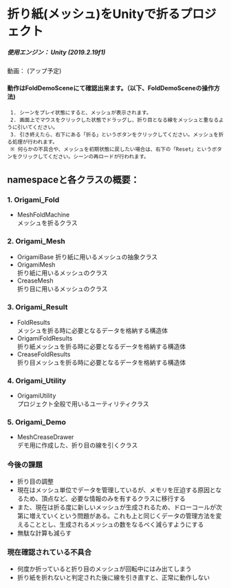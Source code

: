 # 折り紙(メッシュ)をUnityで折るプロジェクト

##### 使用エンジン： Unity (2019.2.19f1)

動画： (アップ予定)

#### 動作はFoldDemoSceneにて確認出来ます。（以下、FoldDemoSceneの操作方法)
     1. シーンをプレイ状態にすると、メッシュが表示されます。
     2. 画面上でマウスをクリックした状態でドラッグし、折り目となる線をメッシュと重なるように引いてください。
     3. 引き終えたら、右下にある「折る」というボタンをクリックしてください。メッシュを折る処理が行われます。
     ※ 何らかの不具合や、メッシュを初期状態に戻したい場合は、右下の「Reset」というボタンをクリックしてください。シーンの再ロードが行われます。

## namespaceと各クラスの概要：

### **1. Origami_Fold**
  - MeshFoldMachine  
  メッシュを折るクラス
  
### **2. Origami_Mesh**
  - OrigamiBase
  折り紙に用いるメッシュの抽象クラス
  - OrigamiMesh  
  折り紙に用いるメッシュのクラス
  - CreaseMesh  
  折り目に用いるメッシュのクラス


### **3. Origami_Result**
  - FoldResults  
  メッシュを折る時に必要となるデータを格納する構造体
  - OrigamiFoldResults  
  折り紙メッシュを折る時に必要となるデータを格納する構造体
  - CreaseFoldResults  
  折り目メッシュを折る時に必要となるデータを格納する構造体


### **4. Origami_Utility**
  - OrigamiUtility  
  プロジェクト全般で用いるユーティリティクラス

### **5. Origami_Demo**
   - MeshCreaseDrawer  
   デモ用に作成した、折り目の線を引くクラス
  
  
### **今後の課題**
  - 折り目の調整
  - 現在はメッシュ単位でデータを管理しているが、メモリを圧迫する原因となるため、頂点など、必要な情報のみを有するクラスに移行する
  - また、現在は折る度に新しいメッシュが生成されるため、ドローコールが次第に増えていくという問題がある。これも上と同じくデータの管理方法を変えることとし、生成されるメッシュの数をなるべく減らすようにする
  - 無駄な計算も減らす
  
### **現在確認されている不具合**  
  - 何度か折っていると折り目のメッシュが回転中にはみ出てしまう
  - 折り紙を折れないと判定された後に線を引き直すと、正常に動作しない
  
